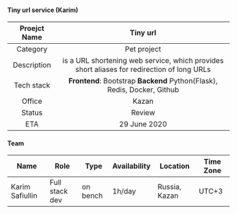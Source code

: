 #### Tiny url service (Karim)

| Proejct Name | **Tiny url**  |
| :---:   | :-: | 
| Category | Pet project | 
| Description | is a URL shortening web service, which provides short aliases for redirection of long URLs |
| Tech stack | **Frontend**: Bootstrap **Backend** Python(Flask), Redis, Docker, Github |
| Office | Kazan |
| Status | Review |
| ETA | 29 June 2020 |


#### Team

|  Name           | Role           | Type     | Availability  | Location      | Time Zone |
| --------------  | ------------   | ------   | --------      | ----------    | -------   |
| Karim Safiullin | Full stack dev | on bench |   1h/day      | Russia, Kazan |  UTC+3    |

